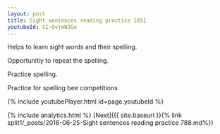 ```yaml
---
layout: post
title: Sight sentences reading practice 1051
youtubeId: SI-OvjmWJGo
---
```

 
 
Helps to learn sight words and their spelling.

Opportunitiy to repeat the spelling. 

Practice spelling. 
 
Practice for spelling bee competitions. 
 
{% include youtubePlayer.html id=page.youtubeId %}
 
 
{% include analytics.html %} 
[Next]({{ site.baseurl }}{% link  split1/_posts/2016-06-25-Sight sentences reading practice 788.md%})
 
